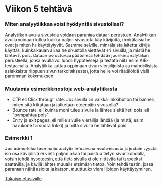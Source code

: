 # Viikon 5 tehtävä
### Miten analyytiikkaa voisi hyödyntää sivustollasi?
Analytiikan avulla sivustoja voidaan parantaa dataan perustuen. Analytiikan avulla voidaan tutkia kuinka paljon sivustolla käy kävijöitä, minkälaisia he ovat ja miten he käyttäytyvät. Saamme selville, minkälaista laitetta kävijä käyttää, kuinka kauan aikaa he sivustolla viettävät eri sivuilla, ja mistä he lähtevät pois. Dataan perustuvaa päätelmää tehdään juurikin analytiikan perusteella, jonka avulla voi luoda hypoteeseja ja testata niitä esim A/B-testaamalla. Analytiikka auttaa oppimaan sivun vierailijoista (ja mahdollisista asiakkaista riippuen sivun tarkoituksesta), jotta heille voi räätälöidä vielä paremman kokemuksen.

### Muutamia esimerkkinostoja web-analytiikasta
- CTR eli Click through rate. Jos sivulla on vaikka linkkibutton tai banneri, miten sitä klikataan ja jatketaan eteenpäin sivustolla?
- Bounce rate, eli kuinka moni tulee sivulle ja lähtee sieltä heti pois, eli "pompahtaa pois".
- Entry ja exit pages, eli mille sivulle vierailija ländää (ja mistä, esim hakukone tai suora linkki) ja miltä sivulta he lähtevät pois

### Esimerkki 1
Jos esimerkiksi teen harjoitustyön infosivuna neulomisesta ja jostain syystä iso osa kävijöistä ei vietä paljon aikaa tai poistuu tietyn sivun kohdalla, voisin tehdä hypoteesin, että tieto sivulla ei ole riittävää tai tarpeeksi saatavilla, ja kävijä lähtee muualle etsimään tietoa. Voin tehdä testin, jossa parannan näitä asioita ja katson, muuttuuko vierailijoiden käyttäytyminen.

[Takaisin etusivulle](index.md)